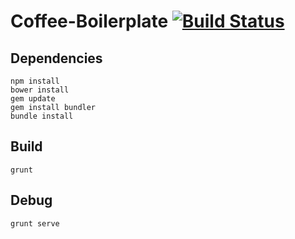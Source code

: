 Coffee-Boilerplate [![Build Status](https://travis-ci.org/yuchan/coffee-work.svg?branch=master)](https://travis-ci.org/yuchan/coffee-work)
=====================

## Dependencies

    npm install
    bower install
    gem update
    gem install bundler
    bundle install

## Build

    grunt

## Debug

    grunt serve
